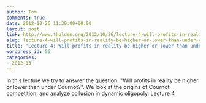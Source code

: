```yaml
---
author: Tom
comments: true
date: 2012-10-26 11:30:00+00:00
layout: post
link: http://www.tholden.org/2012/10/26/lecture-4-will-profits-in-reality-be-higher-or-lower-than-under-cournot-2/
slug: lecture-4-will-profits-in-reality-be-higher-or-lower-than-under-cournot-2
title: 'Lecture 4: Will profits in reality be higher or lower than under Cournot?'
wordpress_id: 55
categories:
- 2012-13
---
```


In this lecture we try to answer the question: "Will profits in reality be higher or lower than under Cournot?". We look at the origins of Cournot competition, and analyze collusion in dynamic oligopoly.  [Lecture 4](http://www.scribd.com/doc/111209972/Lecture-4)
